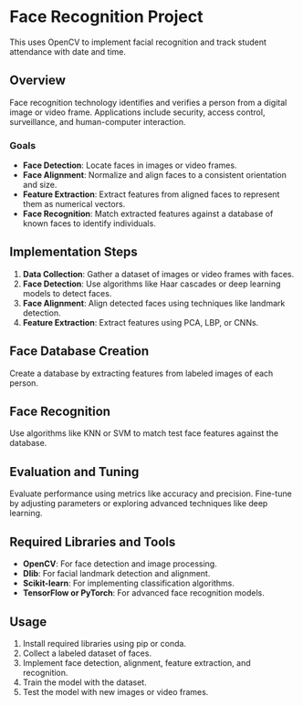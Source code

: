 # Face Recognition Project

This uses OpenCV to implement facial recognition and track student attendance with date and time.

## Overview

Face recognition technology identifies and verifies a person from a digital image or video frame. Applications include security, access control, surveillance, and human-computer interaction.

### Goals

- **Face Detection**: Locate faces in images or video frames.
- **Face Alignment**: Normalize and align faces to a consistent orientation and size.
- **Feature Extraction**: Extract features from aligned faces to represent them as numerical vectors.
- **Face Recognition**: Match extracted features against a database of known faces to identify individuals.

## Implementation Steps

1. **Data Collection**: Gather a dataset of images or video frames with faces.
2. **Face Detection**: Use algorithms like Haar cascades or deep learning models to detect faces.
3. **Face Alignment**: Align detected faces using techniques like landmark detection.
4. **Feature Extraction**: Extract features using PCA, LBP, or CNNs.

## Face Database Creation

Create a database by extracting features from labeled images of each person.

## Face Recognition

Use algorithms like KNN or SVM to match test face features against the database.

## Evaluation and Tuning

Evaluate performance using metrics like accuracy and precision. Fine-tune by adjusting parameters or exploring advanced techniques like deep learning.

## Required Libraries and Tools

- **OpenCV**: For face detection and image processing.
- **Dlib**: For facial landmark detection and alignment.
- **Scikit-learn**: For implementing classification algorithms.
- **TensorFlow or PyTorch**: For advanced face recognition models.

## Usage

1. Install required libraries using pip or conda.
2. Collect a labeled dataset of faces.
3. Implement face detection, alignment, feature extraction, and recognition.
4. Train the model with the dataset.
5. Test the model with new images or video frames.

